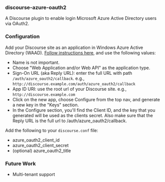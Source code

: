 ### discourse-azure-oauth2

A Discourse plugin to enable login Microsoft Azure Active Directory users via OAuth2.


### Configuration

Add your Discourse site as an application in Windows Azure Active Directory (WAAD). [Follow instructions here](https://msdn.microsoft.com/en-us/library/azure/dn132599.aspx), and use the following values:

* Name is not important.
* Choose "Web Application and/or Web API" as the application type.
* Sign-On URL (aka Reply URL): enter the full URL with path `/auth/azure_oauth2/callback`. e.g., `http://discourse.example.com/auth/azure_oauth2/callback`
* App ID URI: use the root url of your Discourse site. e.g., `http://discourse.example.com`
* Click on the new app, choose Configure from the top nav, and generate a new key in the "Keys" section.
* In the Configure section, you'll find the Client ID, and the key that you generated will be used as the clients secret. Also make sure that the Reply URL is the full url to /auth/azure_oauth2/callback.

Add the following to your `discourse.conf` file:

* azure_oauth2_client_id
* azure_oauth2_client_secret
* (optional) azure_oauth2_title


### Future Work

* Multi-tenant support
